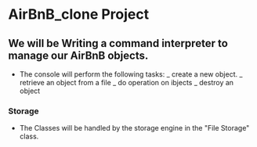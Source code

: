 # AirBnB_clone Project

## We will be Writing a command interpreter to manage our AirBnB objects.

* The console will perform the following tasks:
_ create a new object.
_ retrieve an object from a file
_ do operation on ibjects
_ destroy an object

### Storage
* The Classes will be handled by the storage  engine in the "File Storage" class.
